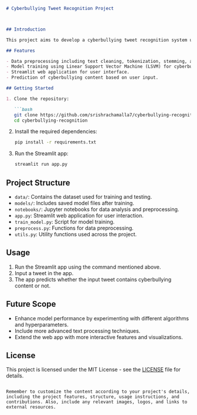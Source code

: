 ```markdown
# Cyberbullying Tweet Recognition Project



## Introduction

This project aims to develop a cyberbullying tweet recognition system using machine learning techniques. The project includes data preprocessing, model building, and a user-friendly web application built using Streamlit.

## Features

- Data preprocessing including text cleaning, tokenization, stemming, and lemmatization.
- Model training using Linear Support Vector Machine (LSVM) for cyberbullying tweet detection.
- Streamlit web application for user interface.
- Prediction of cyberbullying content based on user input.

## Getting Started

1. Clone the repository:

   ```bash
   git clone https://github.com/srishrachamalla7/cyberbullying-recognition.git
   cd cyberbullying-recognition
   ```

2. Install the required dependencies:

   ```bash
   pip install -r requirements.txt
   ```

3. Run the Streamlit app:

   ```bash
   streamlit run app.py
   ```

## Project Structure

- `data/`: Contains the dataset used for training and testing.
- `models/`: Includes saved model files after training.
- `notebooks/`: Jupyter notebooks for data analysis and preprocessing.
- `app.py`: Streamlit web application for user interaction.
- `train_model.py`: Script for model training.
- `preprocess.py`: Functions for data preprocessing.
- `utils.py`: Utility functions used across the project.

## Usage

1. Run the Streamlit app using the command mentioned above.
2. Input a tweet in the app.
3. The app predicts whether the input tweet contains cyberbullying content or not.

## Future Scope

- Enhance model performance by experimenting with different algorithms and hyperparameters.
- Include more advanced text processing techniques.
- Extend the web app with more interactive features and visualizations.


## License

This project is licensed under the MIT License - see the [LICENSE](LICENSE) file for details.
```

Remember to customize the content according to your project's details, including the project features, structure, usage instructions, and contributions. Also, include any relevant images, logos, and links to external resources.
